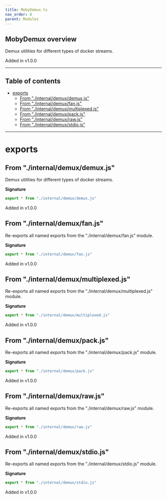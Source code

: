 ```yaml
---
title: MobyDemux.ts
nav_order: 8
parent: Modules
---
```


## MobyDemux overview

Demux utilities for different types of docker streams.

Added in v1.0.0

---

<h2 class="text-delta">Table of contents</h2>

- [exports](#exports)
  - [From "./internal/demux/demux.js"](#from-internaldemuxdemuxjs)
  - [From "./internal/demux/fan.js"](#from-internaldemuxfanjs)
  - [From "./internal/demux/multiplexed.js"](#from-internaldemuxmultiplexedjs)
  - [From "./internal/demux/pack.js"](#from-internaldemuxpackjs)
  - [From "./internal/demux/raw.js"](#from-internaldemuxrawjs)
  - [From "./internal/demux/stdio.js"](#from-internaldemuxstdiojs)

---

# exports

## From "./internal/demux/demux.js"

Demux utilities for different types of docker streams.

**Signature**

```ts
export * from "./internal/demux/demux.js"
```

Added in v1.0.0

## From "./internal/demux/fan.js"

Re-exports all named exports from the "./internal/demux/fan.js" module.

**Signature**

```ts
export * from "./internal/demux/fan.js"
```

Added in v1.0.0

## From "./internal/demux/multiplexed.js"

Re-exports all named exports from the "./internal/demux/multiplexed.js" module.

**Signature**

```ts
export * from "./internal/demux/multiplexed.js"
```

Added in v1.0.0

## From "./internal/demux/pack.js"

Re-exports all named exports from the "./internal/demux/pack.js" module.

**Signature**

```ts
export * from "./internal/demux/pack.js"
```

Added in v1.0.0

## From "./internal/demux/raw.js"

Re-exports all named exports from the "./internal/demux/raw.js" module.

**Signature**

```ts
export * from "./internal/demux/raw.js"
```

Added in v1.0.0

## From "./internal/demux/stdio.js"

Re-exports all named exports from the "./internal/demux/stdio.js" module.

**Signature**

```ts
export * from "./internal/demux/stdio.js"
```

Added in v1.0.0
